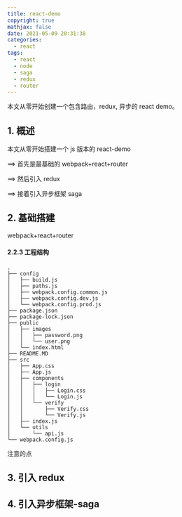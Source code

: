 ```yaml
---
title: react-demo
copyright: true
mathjax: false
date: 2021-05-09 20:31:38
categories:
  - react
tags:
  - react
  - node
  - saga
  - redux
  - router
---
```


本文从零开始创建一个包含路由，redux, 异步的 react demo。

<!-- more -->

## 1. 概述

本文从零开始搭建一个 js 版本的 react-demo

==> 首先是最基础的 webpack+react+router

==> 然后引入 redux

==> 接着引入异步框架 saga

## 2. 基础搭建

webpack+react+router

#### 2.2.3 工程结构

```
.
├── config
│   ├── build.js
│   ├── paths.js
│   ├── webpack.config.common.js
│   ├── webpack.config.dev.js
│   └── webpack.config.prod.js
├── package.json
├── package-lock.json
├── public
│   ├── images
│   │   ├── password.png
│   │   └── user.png
│   └── index.html
├── README.MD
├── src
│   ├── App.css
│   ├── App.js
│   ├── components
│   │   ├── login
│   │   │   ├── Login.css
│   │   │   └── Login.js
│   │   └── verify
│   │       ├── Verify.css
│   │       └── Verify.js
│   ├── index.js
│   └── utils
│       └── api.js
└── webpack.config.js
```

注意的点

## 3. 引入 redux

## 4. 引入异步框架-saga
